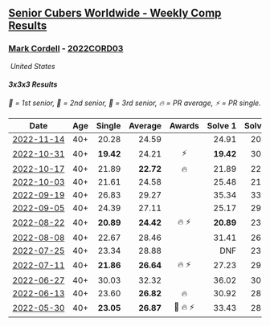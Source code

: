 <style>table {white-space: nowrap;}</style>
<link rel="stylesheet" type="text/css" href="/scw-comp/css/flags.css" />

## [Senior Cubers Worldwide - Weekly Comp Results](/scw-comp/results/)
### [Mark Cordell](README.md) - [2022CORD03](https://www.worldcubeassociation.org/persons/2022CORD03?event=333)

<i class="flag flag-US" />&nbsp;United States

#### 3x3x3 Results

<span style="white-space: nowrap;">🥇 = 1st senior</span>, <span style="white-space: nowrap;">🥈 = 2nd senior</span>, <span style="white-space: nowrap;">🥉 = 3rd senior</span>, <span style="white-space: nowrap;">🔥 = PR average</span>, <span style="white-space: nowrap;">⚡ = PR single</span>.

| Date | Age | Single | Average | Awards | Solve 1 | Solve 2 | Solve 3 | Solve 4 | Solve 5 | Video |
| :--: | :--: | --: | --: | :--: | --: | --: | --: | --: | --: | :-- |
| [2022-11-14](../../results/2022-11-14/333.md) | 40+ | 20.28 | 24.59 |  | 24.91 | 20.28 | 26.22 | 25.05 | 23.82 | [Desktop](https://www.facebook.com/events/5802707333170226/permalink/5841408745966751) / [Mobile](https://m.facebook.com/events/5802707333170226?view=permalink&id=5841408745966751) |
| [2022-10-31](../../results/2022-10-31/333.md) | 40+ | **19.42** | 24.21 | ⚡ | **19.42** | 30.77 | 25.81 | 22.70 | 24.12 | [Desktop](https://www.facebook.com/events/536496438309051/permalink/546260157332679) / [Mobile](https://m.facebook.com/events/536496438309051?view=permalink&id=546260157332679) |
| [2022-10-17](../../results/2022-10-17/333.md) | 40+ | 21.89 | **22.72** | 🔥 | 21.89 | 22.58 | 42.03 | 23.28 | 22.31 | [Desktop](https://www.facebook.com/events/3406415112938858/permalink/3418607578386278) / [Mobile](https://m.facebook.com/events/3406415112938858?view=permalink&id=3418607578386278) |
| [2022-10-03](../../results/2022-10-03/333.md) | 40+ | 21.61 | 24.58 |  | 25.48 | 21.61 | 25.34 | 30.49 | 22.93 | [Desktop](https://www.facebook.com/events/1113163972925182/permalink/1124375881803991) / [Mobile](https://m.facebook.com/events/1113163972925182?view=permalink&id=1124375881803991) |
| [2022-09-19](../../results/2022-09-19/333.md) | 40+ | 26.83 | 29.27 |  | 35.34 | 33.27 | 27.52 | 27.01 | 26.83 | [Desktop](https://www.facebook.com/events/400132442274991/permalink/410802764541292) / [Mobile](https://m.facebook.com/events/400132442274991?view=permalink&id=410802764541292) |
| [2022-09-05](../../results/2022-09-05/333.md) | 40+ | 24.39 | 27.11 |  | 25.17 | 29.58 | 28.26 | 27.89 | 24.39 | [Desktop](https://www.facebook.com/events/865213714460720/permalink/874570803525011) / [Mobile](https://m.facebook.com/events/865213714460720?view=permalink&id=874570803525011) |
| [2022-08-22](../../results/2022-08-22/333.md) | 40+ | **20.89** | **24.42** | 🔥 ⚡ | **20.89** | 23.86 | 27.39 | 22.01 | 28.59 | [Desktop](https://www.facebook.com/events/1050714292295463/permalink/1059864561380436) / [Mobile](https://m.facebook.com/events/1050714292295463?view=permalink&id=1059864561380436) |
| [2022-08-08](../../results/2022-08-08/333.md) | 40+ | 22.67 | 28.46 |  | 31.41 | 26.25 | 27.72 | 33.02 | 22.67 | [Desktop](https://www.facebook.com/events/825089031814345/permalink/833534290969819) / [Mobile](https://m.facebook.com/events/825089031814345?view=permalink&id=833534290969819) |
| [2022-07-25](../../results/2022-07-25/333.md) | 40+ | 23.34 | 28.88 |  | DNF | 23.90 | 37.48 | 23.34 | 25.26 | [Desktop](https://www.facebook.com/events/735191414262810/permalink/743809810067637) / [Mobile](https://m.facebook.com/events/735191414262810?view=permalink&id=743809810067637) |
| [2022-07-11](../../results/2022-07-11/333.md) | 40+ | **21.86** | **26.64** | 🔥 ⚡ | 27.23 | 29.49 | **21.86** | 27.32 | 25.38 | [Desktop](https://www.facebook.com/events/1078979143022877/permalink/1088731902047601) / [Mobile](https://m.facebook.com/events/1078979143022877?view=permalink&id=1088731902047601) |
| [2022-06-27](../../results/2022-06-27/333.md) | 40+ | 30.03 | 32.32 |  | 36.02 | 30.68 | 30.03 | 30.25 | DNF | [Desktop](https://www.facebook.com/events/442599294039591/permalink/450699446562909) / [Mobile](https://m.facebook.com/events/442599294039591?view=permalink&id=450699446562909) |
| [2022-06-13](../../results/2022-06-13/333.md) | 40+ | 23.60 | **26.82** | 🔥 | 30.92 | 28.21 | 26.10 | 23.60 | 26.16 | [Desktop](https://www.facebook.com/events/1292279001590904/permalink/1302012493950888) / [Mobile](https://m.facebook.com/events/1292279001590904?view=permalink&id=1302012493950888) |
| [2022-05-30](../../results/2022-05-30/333.md) | 40+ | **23.05** | **26.87** | 🥉 🔥 ⚡ | 33.43 | 28.93 | 26.84 | **23.05** | 24.85 | [Desktop](https://www.facebook.com/640936673/videos/377957590814586) / [Mobile](https://m.facebook.com/640936673/videos/377957590814586) |


<!-- Global site tag (gtag.js) - Google Analytics -->
<script async src="https://www.googletagmanager.com/gtag/js?id=UA-86348435-3"></script>
<script>window.dataLayer = window.dataLayer || []; function gtag() {dataLayer.push(arguments);} gtag('js', new Date()); gtag('config', 'UA-86348435-3');</script>
